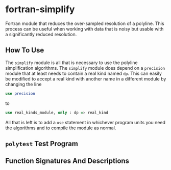 # fortran-simplify
Fortran module that reduces the over-sampled resolution of a polyline. This process can be useful when working with data that is noisy but usable with a significantly reduced resolution.


## How To Use
The `simplify` module is all that is necessary to use the polyline simplification algorithms. The `simplify` module does depend on a `precision` module that at least needs to contain a real kind named `dp`. This can easily be modified to accept a real kind with another name in a different module by changing the line 
```fortran
use precision
```
to
```fortran
use real_kinds_module, only : dp => real_kind
```
All that is left is to add a `use` statement in whichever program units you need the algorithms and to compile the module as normal.

## `polytest` Test Program



## Function Signatures And Descriptions